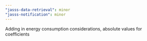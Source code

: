 ```yaml
---
"jasss-data-retrieval": minor
"jasss-notification": minor
---
```


Adding in energy consumption considerations, absolute values for coefficients
